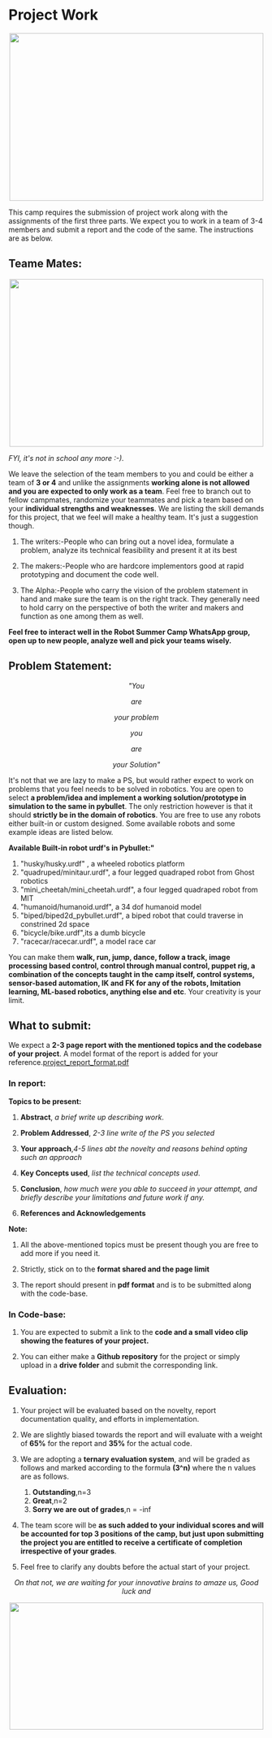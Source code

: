 # Project Work
<p align="center">
   <img  width="500" height="330" src="https://i.imgflip.com/12udd1.jpg">
</p>

This camp requires the submission of project work along with the assignments of the first three parts. We expect you to work in a team of 3-4 members and submit a report and the code of the same. The instructions are as below.

## Teame Mates:

<p align="center">
   <img  width="500" height="330" src="https://i.pinimg.com/originals/26/06/07/260607e4516cce450c63cf32b82ff716.png">
</p>

_FYI, it's not in school any more :-)._

We leave the selection of the team members to you and could be either a team of **3 or 4** and unlike the assignments **working alone is not allowed and you are expected to only work as a team**. Feel free to branch out to fellow campmates, randomize your teammates and pick a team based on your **individual strengths and weaknesses**. We are listing the skill demands for this project, that we feel will make a healthy team. It's just a suggestion though.

1. The writers:-People who can bring out a novel idea, formulate a problem, analyze its technical feasibility and present it at its best

2. The makers:-People who are hardcore implementors good at rapid prototyping and document the code well.

3. The Alpha:-People who carry the vision of the problem statement in hand and make sure the team is on the right track. They generally need to hold carry on the perspective of both the writer and makers and function as one among them as well.

**Feel free to interact well in the Robot Summer Camp WhatsApp group, open up to new people, analyze well and pick your teams wisely.**

## Problem Statement:

<div align="center">
  
  _"You_
  
  _are_
  
  _your problem_
  
  _you_
  
  _are_ 
  
  _your Solution"_
  
 </div>
  
It's not that we are lazy to make a PS, but would rather expect to work on problems that you feel needs to be solved in robotics. You are open to select **a problem/idea and implement a working solution/prototype in simulation to the same in pybullet**. The only restriction however is that it should **strictly be in the domain of robotics**. You are free to use any robots either built-in or custom designed. Some available robots and some example ideas are listed below.

**Available Built-in robot urdf's in Pybullet:"**

1. "husky/husky.urdf" , a wheeled robotics platform
2. "quadruped/minitaur.urdf", a four legged quadraped robot from Ghost robotics
3. "mini_cheetah/mini_cheetah.urdf", a four legged quadraped robot from MIT
4. "humanoid/humanoid.urdf", a 34 dof humanoid model
5. "biped/biped2d_pybullet.urdf", a biped robot that could traverse in constrined 2d space
6. "bicycle/bike.urdf",its a dumb bicycle
7. "racecar/racecar.urdf", a model race car



You can make them **walk, run, jump, dance, follow a track, image processing based control, control through manual control, puppet rig, a combination of the concepts taught in the camp itself, control systems, sensor-based automation, IK and FK for any of the robots, Imitation learning, ML-based robotics, anything else and etc**. Your creativity is your limit.

## What to submit:

We expect a **2-3 page report with the mentioned topics and the codebase of your project**. A model format of the report is added for your reference.[project_report_format.pdf](https://github.com/NiranthS/Robo-Summer-Camp-20/blob/master/Project_work/project_report_format.pdf)

### In report:

**Topics to be present:**

1. **Abstract**, _a brief write up describing work_.

2. **Problem Addressed**, _2-3 line write of the PS you selected_

3. **Your approach**,_4-5 lines abt the novelty and reasons behind opting such an approach_

4. **Key Concepts used**, _list the technical concepts used_.

5. **Conclusion**, _how much were you able to succeed in your attempt, and briefly describe your limitations and future work if any._

6. **References and Acknowledgements**

**Note:**

1. All the above-mentioned topics must be present though you are free to add more if you need it.

2. Strictly, stick on to the **format shared and the page limit**

3. The report should present in **pdf format** and is to be submitted along with the code-base.

### In Code-base:

1. You are expected to submit a link to the **code and a small video clip showing the features of your project.**

3. You can either make a **Github repository** for the project or simply upload in a **drive folder** and submit the corresponding link.

## Evaluation:

1. Your project will be evaluated based on the novelty, report documentation quality, and efforts in implementation.

2. We are slightly biased towards the report and will evaluate with a weight of **65%** for the report and **35%** for the actual code.

3. We are adopting a **ternary evaluation system**, and will be graded as follows and marked according to the formula **(3^n)** where the n values are as follows.
   
   1. **Outstanding**,n=3
   2. **Great**,n=2
   3. **Sorry we are out of grades**,n = -inf
   
4. The team score will be **as such added to your individual scores and will be accounted for top 3 positions of the camp, but just upon submitting the project you are entitled to receive a certificate of completion irrespective of your grades**.

5. Feel free to clarify any doubts before the actual start of your project.

<div align="center">
   
_On that not, we are waiting for your innovative brains to amaze us, Good luck and_

</div>

<p align="center">
   <img  width="500" height="250" src="https://66.media.tumblr.com/ded9c78195141a5b37cee18ebeae1001/tumblr_pd2z8i58WY1rp3v3zo1_500.gifv">
</p>


